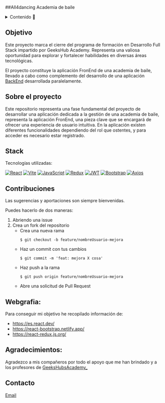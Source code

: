 ##All4dancing Academia de baile

<details>
  <summary>Contenido 📝</summary>
  <ol>
    <li><a href="#objetivo">Objetivo</a></li>
    <li><a href="#sobre-el-proyecto">Sobre el proyecto</a></li>
    <li><a href="#stack">Stack</a></li>
    <li><a href="#contribuciones">Contribuciones</a></li>
    <li><a href="#webgrafia">Webgrafia</a></li>
    <li><a href="#agradecimientos">Agradecimientos</a></li>
    <li><a href="#contacto">Contacto</a></li>
  </ol>
</details>

## Objetivo
Este proyecto marca el cierre del programa de formación en Desarrollo Full Stack impartido por GeeksHub Academy. Representa una valiosa oportunidad para explorar y fortalecer habilidades en diversas áreas tecnológicas. 

El proyecto constituye la aplicación FronEnd de una academia de baile, llevado a cabo como complemento del desarrollo de una aplicación [BackEnd](https://github.com/garciarodriguezprogrammer/Proyecto-Academia-BackEnd.git) desarrollada paralelamente.

## Sobre el proyecto
Este repositorio representa una fase fundamental del proyecto de desarrollar una aplicación dedicada a la gestión de una academia de baile, representa la aplicación FronEnd, una pieza clave que se encargará de ofrecer una experiencia de usuario intuitiva. En la aplicación existen diferentes funcionalidades dependiendo del rol que ostentes, y para acceder es necesario estar registrado.


## Stack
Tecnologías utilizadas:


[![React](https://img.shields.io/badge/React-61DAFB?logo=react&logoColor=000&style=flat)](https://reactjs.org/) [![Vite](https://img.shields.io/badge/Vite-646CFF?logo=vite&logoColor=fff&style=flat)](https://vitejs.dev/) [![JavaScript](https://img.shields.io/badge/JavaScript-F7DF1E?logo=javascript&logoColor=000&style=flat)](https://developer.mozilla.org/en-US/docs/Web/JavaScript) [![Redux](https://img.shields.io/badge/Redux-764ABC?logo=redux&logoColor=fff&style=flat)](https://redux.js.org/) [![JWT](https://img.shields.io/badge/JSON%20Web%20Tokens-000?logo=jsonwebtokens&logoColor=fff&style=flat)](https://jwt.io/introduction) [![Bootstrap](https://img.shields.io/badge/Bootstrap-7952B3?logo=bootstrap&logoColor=fff&style=flat)](https://getbootstrap.com/) [![Axios](https://img.shields.io/badge/Axios-5A29E4?logo=axios&logoColor=fff&style=flat)](https://axios-http.com/)



## Contribuciones
Las sugerencias y aportaciones son siempre bienvenidas.  

Puedes hacerlo de dos maneras:

1. Abriendo una issue
2. Crea un fork del repositorio
    - Crea una nueva rama  
        ```
        $ git checkout -b feature/nombreUsuario-mejora
        ```
    - Haz un commit con tus cambios 
        ```
        $ git commit -m 'feat: mejora X cosa'
        ```
    - Haz push a la rama 
        ```
        $ git push origin feature/nombreUsuario-mejora
        ```
    - Abre una solicitud de Pull Request


## Webgrafia:
Para conseguir mi objetivo he recopilado información de:
- https://es.react.dev/ 
- https://react-bootstrap.netlify.app/
- https://react-redux.js.org/


## Agradecimientos:

Agradezco a mis compañeros por todo el apoyo que me han brindado y a los profesores de [GeeksHubsAcademy_](https://geekshubsacademy.com/)



## Contacto
<a href = "mailto:garciarodriguezprof@gmail.com"> Email</a>
</p>



